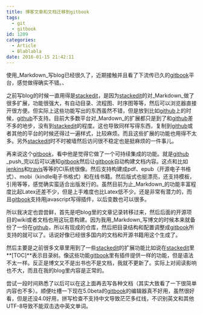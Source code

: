 ```yaml
---
title: 博客文章和文档迁移到gitbook
tags:
  - git
  - gitbook
id: 1209
categories:
  - Article
  - Blablabla
date: 2016-01-15 21:42:11
---
```


使用_Markdown_写blog已经很久了，近期接触并且看了下流传已久的[gitbook](gitbook.com)平台，感觉做得确实不错。、

之前写blog的时候一直用得是[stackedit](stackedit.io)，是因为[stackedit](stackedit.io)的对_Markdown_做了很多扩展，功能很强大，有自动目录、流程图、时序图等等，然后可以浏览器直接开很方便。但实际上这些功能写出的东西虽然不错，但是放到比如[github](github.com)上的时候，[github](github.com)不支持。目前大多数平台对_Mardown_的扩展都只是到了和[github](github.com)差不多的地步，没有到[stackedit](stackedit.io)的程度。这也导致同样写得东西，复制到[github](github.com)或者其他的平台的时候还得过一遍样式，比较麻烦。而且这些扩展的功能也用得不太多。另外[stackedit](stackedit.io)时不时被墙然后访问很不稳定也是挺麻烦的一件事儿。

再来说这个[gitbook](gitbook.com)，看中他是觉得它做了一个可持续集成的功能。就是[github](github.com) _push_完以后可以通知[gitbook](gitbook.com)然后让[gitbook](gitbook.com)自动构建文档内容。这点和比如[jenkins](https://jenkins-ci.org/)和[travis](https://travis-ci.org/)等等的CI系统很像。然后支持构建成pdf、epub（开源电子书格式）、mobi（kindle电子书格式）和在线书籍。然后版式也挺漂亮，还支持模板，引用等等，感觉确实蛮适合出版发行的。虽然目前为止_Markdown_的功能丰富程度比起Latex还差不少，但是上手难度也比Latex低不少。还是非常有潜力的，而且[gitbook](gitbook.com)支持用javascript写得插件，以后变数也可以很多。

所以我决定也尝尝鲜，首先是吧blog里的文章记录转移过来，然后后面的开源项目的wiki或者文档也用这玩意构建。因为我用_Markdown_写博文的时候本来就备份了一份在[github](github.com)，所以有现成的仓库，然后把目录结构和配置调整成[gitbook](gitbook.com)所支持的就可以了。话说好像已经很多国内的文档和开源书籍用这个生成了。

然后主要是之前很多文章里用到了一些[stackedit](stackedit.io)的扩展功能比如说在[stackedit](stackedit.io)里**[TOC]**表示目录树。像这些功能[gitbook](gitbook.com)里有插件提供一样的功能，但是语法不太一样。反正是博文又不是出书也不是文档，我就不更新了。实际上对阅读影响也不大，而且在我的blog里内容是正常的。

尝试一段时间熟悉了以后可以在这上面再去写各种文档（其实大致看了一下很简单内容也不多）。顺便吐槽一下现在5.0beta的[gitbook](gitbook.com)的编辑器真不好用，虽然很好看，但是还没4.0好用，拼写检查不支持中文导致茫茫多红线，不识别英文和其他UTF-8导致不能双击选中英文单词。